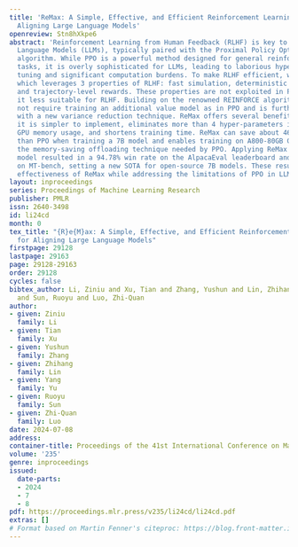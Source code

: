 ```yaml
---
title: 'ReMax: A Simple, Effective, and Efficient Reinforcement Learning Method for
  Aligning Large Language Models'
openreview: Stn8hXkpe6
abstract: 'Reinforcement Learning from Human Feedback (RLHF) is key to aligning Large
  Language Models (LLMs), typically paired with the Proximal Policy Optimization (PPO)
  algorithm. While PPO is a powerful method designed for general reinforcement learning
  tasks, it is overly sophisticated for LLMs, leading to laborious hyper-parameter
  tuning and significant computation burdens. To make RLHF efficient, we present ReMax,
  which leverages 3 properties of RLHF: fast simulation, deterministic transitions,
  and trajectory-level rewards. These properties are not exploited in PPO, making
  it less suitable for RLHF. Building on the renowned REINFORCE algorithm, ReMax does
  not require training an additional value model as in PPO and is further enhanced
  with a new variance reduction technique. ReMax offers several benefits over PPO:
  it is simpler to implement, eliminates more than 4 hyper-parameters in PPO, reduces
  GPU memory usage, and shortens training time. ReMax can save about 46% GPU memory
  than PPO when training a 7B model and enables training on A800-80GB GPUs without
  the memory-saving offloading technique needed by PPO. Applying ReMax to a Mistral-7B
  model resulted in a 94.78% win rate on the AlpacaEval leaderboard and a 7.739 score
  on MT-bench, setting a new SOTA for open-source 7B models. These results show the
  effectiveness of ReMax while addressing the limitations of PPO in LLMs.'
layout: inproceedings
series: Proceedings of Machine Learning Research
publisher: PMLR
issn: 2640-3498
id: li24cd
month: 0
tex_title: "{R}e{M}ax: A Simple, Effective, and Efficient Reinforcement Learning Method
  for Aligning Large Language Models"
firstpage: 29128
lastpage: 29163
page: 29128-29163
order: 29128
cycles: false
bibtex_author: Li, Ziniu and Xu, Tian and Zhang, Yushun and Lin, Zhihang and Yu, Yang
  and Sun, Ruoyu and Luo, Zhi-Quan
author:
- given: Ziniu
  family: Li
- given: Tian
  family: Xu
- given: Yushun
  family: Zhang
- given: Zhihang
  family: Lin
- given: Yang
  family: Yu
- given: Ruoyu
  family: Sun
- given: Zhi-Quan
  family: Luo
date: 2024-07-08
address:
container-title: Proceedings of the 41st International Conference on Machine Learning
volume: '235'
genre: inproceedings
issued:
  date-parts:
  - 2024
  - 7
  - 8
pdf: https://proceedings.mlr.press/v235/li24cd/li24cd.pdf
extras: []
# Format based on Martin Fenner's citeproc: https://blog.front-matter.io/posts/citeproc-yaml-for-bibliographies/
---
```

